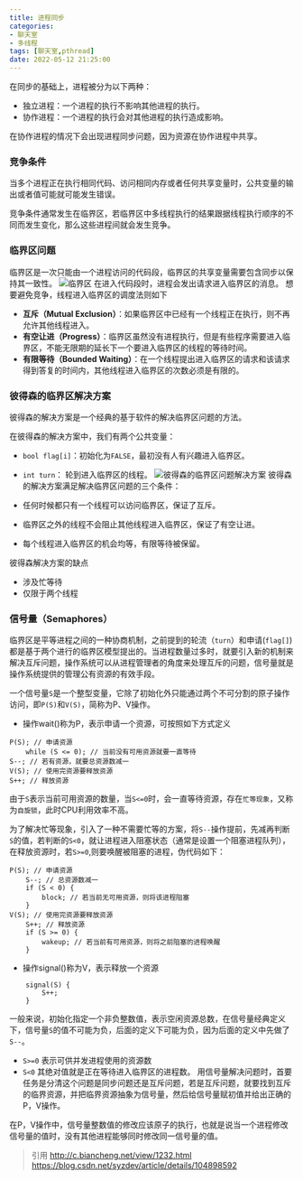 ```yaml
---
title: 进程同步
categories:
- 聊天室
- 多线程
tags: [聊天室,pthread]
date: 2022-05-12 21:25:00
---
```


在同步的基础上，进程被分为以下两种：

- 独立进程：一个进程的执行不影响其他进程的执行。
- 协作进程：一个进程的执行会对其他进程的执行造成影响。

在协作进程的情况下会出现进程同步问题，因为资源在协作进程中共享。
<!--more-->
### 竞争条件
当多个进程正在执行相同代码、访问相同内存或者任何共享变量时，公共变量的输出或者值可能就可能发生错误。

竞争条件通常发生在临界区，若临界区中多线程执行的结果跟据线程执行顺序的不同而发生变化，那么这些进程间就会发生竞争。

### 临界区问题
临界区是一次只能由一个进程访问的代码段，临界区的共享变量需要包含同步以保持其一致性。
![临界区](/img/process_synchronization.png)
在进入代码段时，进程会发出请求进入临界区的消息。
想要避免竞争，线程进入临界区的调度法则如下

- **互斥（Mutual Exclusion）**：如果临界区中已经有一个线程正在执行，则不再允许其他线程进入。
- **有空让进（Progress）**：临界区虽然没有进程执行，但是有些程序需要进入临界区，不能无限期的延长下一个要进入临界区的线程的等待时间。
- **有限等待（Bounded Waiting）**：在一个线程提出进入临界区的请求和该请求得到答复的时间内，其他线程进入临界区的次数必须是有限的。

### 彼得森的临界区解决方案

彼得森的解决方案是一个经典的基于软件的解决临界区问题的方法。

在彼得森的解决方案中，我们有两个公共变量：

- `bool flag[i]`：初始化为`FALSE`，最初没有人有兴趣进入临界区。
- `int turn`： 轮到进入临界区的线程。
![彼得森的临界区问题解决方案](/img/peter_solution.png)
彼得森的解决方案满足解决临界区问题的三个条件：

- 任何时候都只有一个线程可以访问临界区，保证了互斥。
- 临界区之外的线程不会阻止其他线程进入临界区，保证了有空让进。
- 每个线程进入临界区的机会均等，有限等待被保留。

彼得森解决方案的缺点

- 涉及忙等待
- 仅限于两个线程

### 信号量（Semaphores）
临界区是平等进程之间的一种协商机制，之前提到的轮流（`turn`）和申请(`flag[]`)都是基于两个进行的临界区模型提出的。当进程数量过多时，就要引入新的机制来解决互斥问题，操作系统可以从进程管理者的角度来处理互斥的问题，信号量就是操作系统提供的管理公有资源的有效手段。

一个信号量`S`是一个整型变量，它除了初始化外只能通过两个不可分割的原子操作访问，即`P(S)`和`V(S)`，简称为P、V操作。

- 操作wait()称为P，表示申请一个资源，可按照如下方式定义
```
P(S); // 申请资源
    while (S <= 0); // 当前没有可用资源就要一直等待
S--; // 若有资源，就要总资源数减一
V(S); // 使用完资源要释放资源
S++; // 释放资源
```
由于`S`表示当前可用资源的数量，当`S<=0`时，会一直等待资源，存在`忙等现象`，又称为`自旋锁`，此时CPU利用效率不高。

为了解决忙等现象，引入了一种不需要忙等的方案，将`S--`操作提前，先减再判断`S`的值，若判断的`S<0`，就让进程进入阻塞状态（通常是设置一个阻塞进程队列），在释放资源时，若`S>=0`,则要唤醒被阻塞的进程，伪代码如下：
```
P(S); // 申请资源
    S--; // 总资源数减一
    if (S < 0) {
        block; // 若当前无可用资源，则将该进程阻塞
    }
V(S); // 使用完资源要释放资源
    S++; // 释放资源
    if (S >= 0) {
        wakeup; // 若当前有可用资源，则将之前阻塞的进程唤醒
    }

```

- 操作signal()称为V，表示释放一个资源
```
    signal(S) {
        S++;
    }
```

一般来说，初始化指定一个非负整数值，表示空闲资源总数，在信号量经典定义下，信号量`S`的值不可能为负，后面的定义下可能为负，因为后面的定义中先做了`S--`。

- `S>=0` 表示可供并发进程使用的资源数
- `S<0` 其绝对值就是正在等待进入临界区的进程数。
用信号量解决问题时，首要任务是分清这个问题是同步问题还是互斥问题，若是互斥问题，就要找到互斥的临界资源，并把临界资源抽象为信号量，然后给信号量赋初值并给出正确的P，V操作。

在P，V操作中，信号量整数值的修改应该原子的执行，也就是说当一个进程修改信号量的值时，没有其他进程能够同时修改同一信号量的值。
>引用
http://c.biancheng.net/view/1232.html
https://blog.csdn.net/syzdev/article/details/104898592